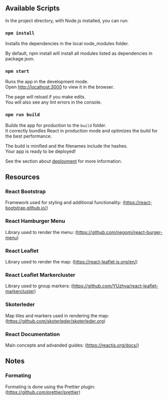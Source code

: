 ## Available Scripts

In the project directory, with Node.js installed, you can run:

### `npm install`

Installs the dependencies in the local node_modules folder.

By default, npm install will install all modules listed as dependencies in package.json.

### `npm start`

Runs the app in the development mode.<br>
Open [http://localhost:3000](http://localhost:3000) to view it in the browser.

The page will reload if you make edits.<br>
You will also see any lint errors in the console.

### `npm run build`

Builds the app for production to the `build` folder.<br>
It correctly bundles React in production mode and optimizes the build for the best performance.

The build is minified and the filenames include the hashes.<br>
Your app is ready to be deployed!

See the section about [deployment](https://facebook.github.io/create-react-app/docs/deployment) for more information.

## Resources

### React Bootstrap

Framework used for styling and additional functionality:
(https://react-bootstrap.github.io/)

### React Hamburger Menu

Library used to render the menu:
(https://github.com/negomi/react-burger-menu)

### React Leaflet

Library used to render the map:
(https://react-leaflet.js.org/en/)

### React Leaflet Markercluster

Library used to group markers:
(https://github.com/YUzhva/react-leaflet-markercluster)

### Skoterleder

Map tiles and markers used in rendering the map:
(https://github.com/skoterleder/skoterleder.org)

### React Documentation

Main concepts and advanded guides:
(https://reactjs.org/docs/)

## Notes

### Formating

Formating is done using the Prettier plugin: 
(https://github.com/prettier/prettier)
